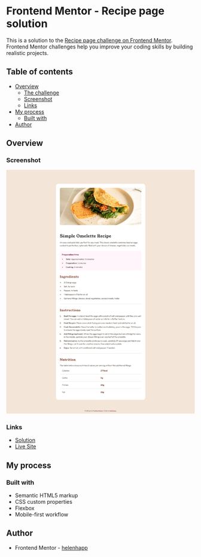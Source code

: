 # Frontend Mentor - Recipe page solution

This is a solution to the [Recipe page challenge on Frontend Mentor](https://www.frontendmentor.io/challenges/recipe-page-KiTsR8QQKm). Frontend Mentor challenges help you improve your coding skills by building realistic projects.

## Table of contents

- [Overview](#overview)
  - [The challenge](#the-challenge)
  - [Screenshot](#screenshot)
  - [Links](#links)
- [My process](#my-process)
  - [Built with](#built-with)
- [Author](#author)

## Overview

### Screenshot

![](assets/images/recipe-screenshot.png)

### Links

- [Solution](https://github.com/helenhapp/helenhapp.github.io/tree/main/recipe-page-main)
- [Live Site](https://helenhapp.github.io/recipe-page-main/index.html)

## My process

### Built with

- Semantic HTML5 markup
- CSS custom properties
- Flexbox
- Mobile-first workflow

## Author

- Frontend Mentor - [helenhapp](https://www.frontendmentor.io/profile/helenhapp)
